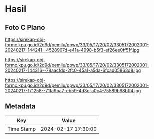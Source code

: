 # Hasil

## Foto C Plano

https://sirekap-obj-formc.kpu.go.id/2d9d/pemilu/ppwp/33/05/17/20/02/3305172002001-20240217-144241--4528907d-e41a-4998-b5f3-ef26ee0ff51f.jpg

https://sirekap-obj-formc.kpu.go.id/2d9d/pemilu/ppwp/33/05/17/20/02/3305172002001-20240217-144316--78aacfdd-2fc0-45a1-a5da-6fcad05863d8.jpg

https://sirekap-obj-formc.kpu.go.id/2d9d/pemilu/ppwp/33/05/17/20/02/3305172002001-20240217-171258--71fa9ba7-eb59-4d3c-a0c4-75589b98bff4.jpg


## Metadata

| Key        | Value               |
| ---------- | ------------------- |
| Time Stamp | 2024-02-17 17:30:00 |



